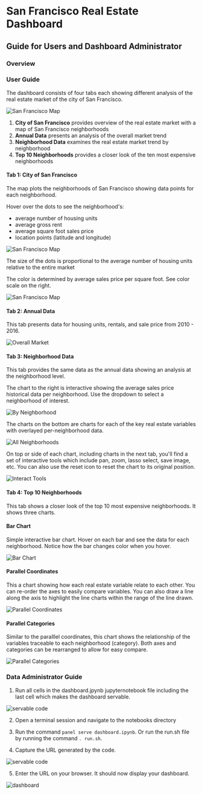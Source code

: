 # San Francisco Real Estate Dashboard
## Guide for Users and Dashboard Administrator

### Overview

### User Guide
The dashboard consists of four tabs each showing different analysis of the real estate market of the city of San Francisco.

![San Francisco Map](Images/tabs.gif)

1. **City of San Francisco** provides overview of the real estate market with a map of San Francisco neighborhoods
2. **Annual Data** presents an analysis of the overall market trend
3. **Neighborhood Data** examines the real estate market trend by neighborhood
4. **Top 10 Neighborhoods** provides a closer look of the ten most expensive neighborhoods

#### **Tab 1: City of San Francisco**
The map plots the neighborhoods of San Francisco showing data points for each neighborhood.

Hover over the dots to see the neighborhood's:
* average number of housing units
* average gross rent
* average square foot sales price
* location points (latitude and longitude)

![San Francisco Map](Images/hover_map.gif)

The size of the dots is proportional to the average number of housing units relative to the entire market

The color is determined by average sales price per square foot. See color scale on the right.

![San Francisco Map](Images/map_color.gif)


#### **Tab 2: Annual Data**

This tab presents data for housing units, rentals, and sale price from 2010 - 2016.

![Overall Market](Images/annual_data.png)


#### **Tab 3: Neighborhood Data**

This tab provides the same data as the annual data showing an analysis at the neighborhood level.

The chart to the right is interactive showing the average sales price historical data per neighborhood. Use the dropdown to select a neighborhood of interest.

![By Neighborhood](Images/dropdown.gif)

The charts on the bottom are charts for each of the key real estate variables with overlayed per-neighborhood data.

![All Neighborhoods](Images/neighborhood_overlay.png)

On top or side of each chart, including charts in the next tab, you'll find a set of interactive tools which include pan, zoom, lasso select, save image, etc. You can also use the reset icon to reset the chart to its original position.

![Interact Tools](Images/hv_interact_tools.gif)

#### **Tab 4: Top 10 Neighborhoods**

This tab shows a closer look of the top 10 most expensive neighborhoods. It shows three charts.

#### Bar Chart

Simple interactive bar chart. Hover on each bar and see the data for each neighborhood. Notice how the bar changes color when you hover.

![Bar Chart](Images/top_10_hover_interact.gif)

#### Parallel Coordinates

This a chart showing how each real estate variable relate to each other. You can re-order the axes to easily compare variables. You can also draw a line along the axis to highlight the line charts within the range of the line drawn.

![Parallel Coordinates](Images/p_coordinates_interact.gif)

#### Parallel Categories

Similar to the paralllel coordinates, this chart shows the relationship of the variables traceable to each neighborhood (category). Both axes and categories can be rearranged to allow for easy compare.

![Parallel Categories](Images/p_categories_interact.gif)

### Data Administrator Guide

1. Run all cells in the dashboard.jpynb jupyternotebook file including the last cell which makes the dashboard servable.

![servable code](Images/servable.png)

2. Open a terminal session and navigate to the notebooks directory

3. Run the command `panel serve dashboard.ipynb`. Or run the run.sh file by running the command `. run.sh`.

4. Capture the URL generated by the code.

![servable code](Images/runsh_url.png)

5. Enter the URL on your browser. It should now display your dashboard.

![dashboard](Images/dashboard.gif)